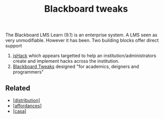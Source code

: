 ﻿---
backlinks:
- title: Distribution
  url: /memex/sense/Distribution/distribution.html
title: Blackboard tweaks
---
The Blackboard LMS Learn (9.1) is an enterprise system. A LMS seen as very unmodifiable. However it has been.  Two building blocks offer direct support

1. [jsHack](https://github.com/AllTheDucks/jshack-v1/wiki) which appears targetted to help an institution/administrators create and implement hacks across the institution.
2. [Blackboard Tweaks](http://tweaks.github.io/Tweaks/) designed "for academics, deigners and programmers"

## Related

- [[distribution]]
- [[affordances]]
- [[casa]]

[//begin]: # "Autogenerated link references for markdown compatibility"
[distribution]: distribution "Distribution"
[affordances]: ../Affordances/affordances "Affordances"
[casa]: ../CASA/casa "Contextually Appropriate Scaffolding Assemblages (CASA)"
[//end]: # "Autogenerated link references"